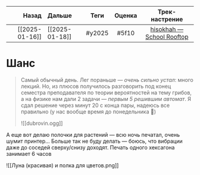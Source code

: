 |          Назад | Дальше         |  Теги  | Оценка |                                      Трек-настрение                                      |
| --------------:|:-------------- |:------:|:------:|:----------------------------------------------------------------------------------------:|
| [[2025-01-16]] | [[2025-01-18]] | #y2025 | #5f10  | [hisokhah — School Rooftop](https://youtube.com/watch?v=zTlG36px-8I&si=ZPXmP-esV6GHeqnq) | 

# Шанс
> Самый обычный день. Лег пораньше — *очень сильно устал*: много лекций. Но, из плюсов получилось разговорить под конец семестра преподавателя по теории вероятностей на тему грибов, а на физике нам дали 2 задачи — *первым 5 решившим автомат*. Я сдал решение через минут 20 с конца пары, надеюсь все правильно (у нас вообще время до понедельника 🙏)
> 	
> ![[dubrovin.ogg]]

А еще вот делаю полочки для растений — всю ночь печатал, очень шумит принтер... Больше так не буду делать — боюсь, что вибрации даже до соседей сверху/снизу доходят. Печать одного хексагона занимает 6 часов

![[Луна (красивая) и полка для цветов.png]]